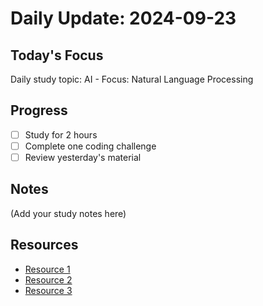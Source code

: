 
# Daily Update: 2024-09-23

## Today's Focus
Daily study topic: AI - Focus: Natural Language Processing

## Progress
- [ ] Study for 2 hours
- [ ] Complete one coding challenge
- [ ] Review yesterday's material

## Notes
(Add your study notes here)

## Resources
- [Resource 1]()
- [Resource 2]()
- [Resource 3]()
